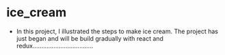 # ice_cream

- In this project, I illustrated the steps to make ice cream. The project has just began and will be build gradually with react and redux...................................
